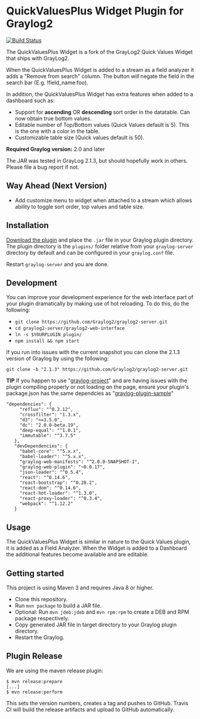 # QuickValuesPlus Widget Plugin for Graylog2

[![Build Status](https://travis-ci.org/https://github.com/billmurrin/graylog-plugin-quick-values-plus-widget.svg?branch=master)](https://travis-ci.org/https://github.com/billmurrin/graylog-plugin-quick-values-plus-widget)

The QuickValuesPlus Widget is a fork of the GrayLog2 Quick Values Widget that ships with GrayLog2.

When the QuickValuesPlus Widget is added to a stream as a field analyzer it adds a "Remove from search" column. The button will negate the field in the search bar (E.g. !field_name:foo).

In addition, the QuickValuesPlus Widget has extra features when added to a dashboard such as:
 * Support for **ascending** OR **descending** sort order in the datatable. Can now obtain true bottom values.
 * Editable number of Top/Bottom values (Quick Values default is 5). This is the one with a color in the table.
 * Customizable table size (Quick values default is 50).
  
**Required Graylog version:** 2.0 and later

The JAR was tested in GrayLog 2.1.3, but should hopefully work in others. Please file a bug report if not.

Way Ahead (Next Version)
-----------
 * Add customize menu to widget when attached to a stream which allows ability to toggle sort order, top values and table size.

Installation
------------
[Download the plugin](https://www.dropbox.com/s/f1a1yupql1mxgm8/graylog-plugin-quickvaluesplus-widget-1.0.0.jar?dl=0)
and place the `.jar` file in your Graylog plugin directory. The plugin directory
is the `plugins/` folder relative from your `graylog-server` directory by default
and can be configured in your `graylog.conf` file.

Restart `graylog-server` and you are done.

Development
-----------
You can improve your development experience for the web interface part of your plugin
dramatically by making use of hot reloading. To do this, do the following:

* `git clone https://github.com/Graylog2/graylog2-server.git`
* `cd graylog2-server/graylog2-web-interface`
* `ln -s $YOURPLUGIN plugin/`
* `npm install && npm start`

If you run into issues with the current snapshot you can clone the 2.1.3 version of Graylog by using the following:

`git clone -b "2.1.3" https://github.com/Graylog2/graylog2-server.git`

**TIP** If you happen to use "[graylog-project](https://github.com/Graylog2/graylog-project)" and are having issues with the plugin compiling properly or not loading on the page, ensure your plugin's package.json has the same dependcies as "[graylog-plugin-sample](https://github.com/Graylog2/graylog-plugin-sample)"

```
"dependencies": {
     "reflux": "^0.2.12",
     "crossfilter": "1.3.x",
     "d3": "<=3.5.0",
     "dc": "2.0.0-beta.19",
     "deep-equal": "^1.0.1",
     "immutable": "^3.7.5"
   },
   "devDependencies": {
     "babel-core": "^5.x.x",
     "babel-loader": "^5.x.x",
     "graylog-web-manifests": "^2.0.0-SNAPSHOT-1",
     "graylog-web-plugin": "~0.0.17",
     "json-loader": "^0.5.4",
     "react": "^0.14.6",
     "react-bootstrap": "^0.28.2",
     "react-dom": "^0.14.6",
     "react-hot-loader": "^1.3.0",
     "react-proxy-loader": "^0.3.4",
     "webpack": "^1.12.2"
   }
```

Usage
-----

The QuickValuesPlus Widget is similar in nature to the Quick Values plugin, it is added as a Field Analyzer. When the Widget is added to a Dashboard the additional features become available and are editable.

Getting started
---------------

This project is using Maven 3 and requires Java 8 or higher.

* Clone this repository.
* Run `mvn package` to build a JAR file.
* Optional: Run `mvn jdeb:jdeb` and `mvn rpm:rpm` to create a DEB and RPM package respectively.
* Copy generated JAR file in target directory to your Graylog plugin directory.
* Restart the Graylog.

Plugin Release
--------------

We are using the maven release plugin:

```
$ mvn release:prepare
[...]
$ mvn release:perform
```

This sets the version numbers, creates a tag and pushes to GitHub. Travis CI will build the release artifacts and upload to GitHub automatically.